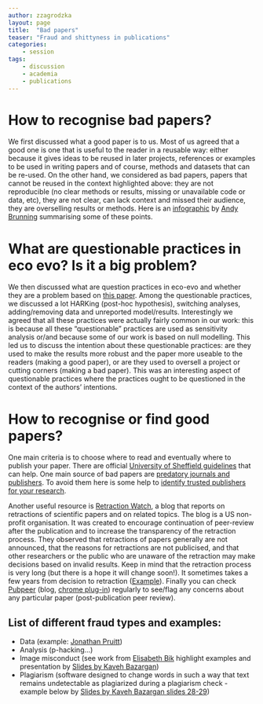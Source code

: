 ```yaml
---
author: zzagrodzka
layout: page
title:  "Bad papers"
teaser: "Fraud and shittyness in publications"
categories:
    - session
tags:
    - discussion
    - academia
    - publications
---
```


# How to recognise bad papers?

We first discussed what a good paper is to us. Most of us agreed that a good one is one that is useful to the reader in a reusable way: either because it gives ideas to be reused in later projects, references or examples to be used in writing papers and of course, methods and datasets that can be re-used. On the other hand, we considered as bad papers, papers that  cannot be reused in the context highlighted above: they are not reproducible (no clear methods or results, missing or unavailable code or data, etc), they are not clear, can lack context and missed their audience, they are overselling results or methods. Here is an [infographic](https://www.compoundchem.com/2014/04/02/a-rough-guide-to-spotting-bad-science/) by [Andy Brunning](https://www.compoundchem.com/author/compound-interest/) summarising some of these points.

# What are questionable practices in eco evo? Is it a big problem?

We then discussed what are question practices in eco-evo and whether they are a problem based on [this paper](https://journals.plos.org/plosone/article?id=10.1371/journal.pone.0200303). Among the questionable practices, we discussed a lot HARKing (post-hoc hypothesis), switching analyses, adding/removing data and unreported model/results. Interestingly we agreed that all these practices were actually fairly common in our work: this is because all these “questionable” practices are used as sensitivity analysis or/and because some of our work is based on null modelling. This led us to discuss the intention about these questionable practices: are they used to make the results more robust and the paper more useable to the readers (making a good paper), or are they used to oversell a project or cutting corners (making a bad paper). This was an interesting aspect of questionable practices where the practices ought to be questioned in the context of the authors’ intentions.

# How to recognise or find good papers?

One main criteria is to choose where to read and eventually where to publish your paper. There are official [University of Sheffield guidelines](https://www.sheffield.ac.uk/library/research/students/writing/publishing/guidelines) that can help. One main source of bad papers are [predatory journals and publishers](https://thinkchecksubmit.org/resources/about-predatory-publishing/). To avoid them here is some help to [identify trusted publishers for your research](https://thinkchecksubmit.org/).

Another useful resource is [Retraction Watch](https://retractionwatch.com/),  a blog that reports on retractions of scientific papers and on related topics. The blog is a US non-profit organisation. It was created to encourage continuation of peer-review after the publication and to increase the transparency of the retraction process. They observed that retractions of papers generally are not announced, that the reasons for retractions are not publicised, and that other researchers or the public who are unaware of the retraction may make decisions based on invalid results. Keep in mind that the retraction process is very long (but there is a hope it will change soon!). It sometimes takes a few years from decision to retraction ([Example](https://retractionwatch.com/2024/01/10/exclusive-cope-threatens-elsevier-journal-with-sanctions-for-clear-breakdown-before-seven-retractions/#:~:text=An%20Elsevier%20journal%20has%20retracted,with%20sanctions%20for%20the%20delay.)). Finally you can check [Pubpeer](https://pubpeer.com/static/about) (blog, [chrome plug-in](https://chromewebstore.google.com/detail/pubpeer/fmcdfigcdfkdghdklblbbpacikcchbbh)) regularly to see/flag any concerns about any particular paper (post-publication peer review). 

## List of different fraud types and examples:
 * Data (example: [Jonathan Pruitt](https://retractionwatch.com/2023/05/10/spider-researcher-jonathan-pruitt-faked-data-in-multiple-papers-university-finds/#:~:text=Pruitt%20engaged%20in%20fabrication%20and,conducted%20to%20support%20the%20papers.))
 * Analysis (p-hacking…)
 * Image misconduct (see work from [Elisabeth Bik](https://twitter.com/MicrobiomDigest) highlight examples and presentation by [Slides by Kaveh Bazargan](https://drive.google.com/file/d/1AcKT30KdUvtY84rRWRlzRJOQllCVpkg7/view))
 * Plagiarism (software designed to change words in such a way that text remains undetectable as plagiarized during a plagiarism check - example below by [Slides by Kaveh Bazargan slides 28-29](https://drive.google.com/file/d/1AcKT30KdUvtY84rRWRlzRJOQllCVpkg7/view))

